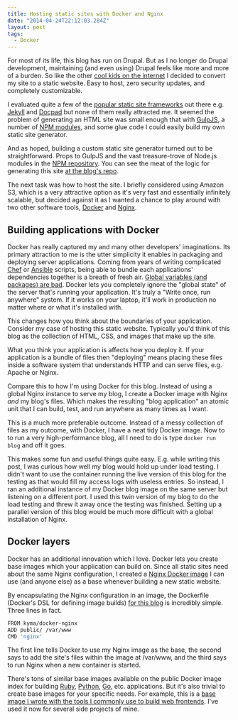 ```yaml
---
title: Hosting static sites with Docker and Nginx
date: "2014-04-24T22:12:03.284Z"
layout: post
tags:
  - Docker
---
```


For most of its life, this blog has run on Drupal. But as I no longer do Drupal
development, maintaining (and even using) Drupal feels like more and more of a burden.
So like the other [cool kids on the internet](https://twitter.com/paulg/status/402205795552489472)
I decided to convert my site to a static website. Easy to host, zero security updates, and completely customizable.

I evaluated quite a few of the [popular static site frameworks](http://staticgen.com/) out there e.g.
[Jekyll](http://jekyllrb.com/) and [Docpad](http://docpad.org/) but none of them
really attracted me. It seemed the problem of generating an HTML site was small enough
that with [GulpJS](http://gulpjs.com), a number of [NPM modules](https://github.com/KyleAMathews/blog/blob/master/package.json),
and some glue code I could easily build my own static site generator.

And as hoped, building a custom static site generator turned out to be straightforward.
Props to GulpJS and the vast treasure-trove of Node.js modules in the [NPM repository](https://www.npmjs.org/).
You can see the meat of the logic for generating this site [at the blog's repo](https://github.com/KyleAMathews/blog/blob/master/gulpfile.coffee#L23-L78).

The next task was how to host the site. I briefly considered using Amazon S3, which is
a very attractive option as it's very fast and essentially infinitely scalable, but decided against
it as I wanted a chance to play around with two other software tools, [Docker](http://docker.io) and [Nginx](http://nginx.org/).

## Building applications with Docker

Docker has really captured my and many other developers' imaginations. Its primary
attraction to me is the utter simplicity it enables in packaging and deploying server applications.
Coming from years of writing complicated [Chef](http://www.getchef.com/) or [Ansible](http://www.ansible.com/home)
scripts, being able to bundle each applications' dependencies together is a breath of
fresh air. [Global variables (and packages) are bad](http://c2.com/cgi/wiki?GlobalVariablesAreBad).
Docker lets you completely ignore the "global state" of the server that's running
your application. It's truly a "Write once, run anywhere" system. If it works on
your laptop, it'll work in production no matter where or what it's installed with.

This changes how you think about the boundaries of your application.
Consider my case of hosting this static website. Typically you'd think of this blog
as the collection of HTML, CSS, and images that make up the site.

What you think your application is affects how you deploy it. If your application is a bundle of files then
"deploying" means placing these files inside a software system that understands HTTP and can serve files, e.g. Apache or Nginx.

Compare this to how I'm using Docker for this blog. Instead of using a global Nginx instance
to serve my blog, I create a Docker image with Nginx *and* my blog's files. Which makes the resulting "blog application"
an atomic unit that I can build, test, and run anywhere as many times as I want.

This is a much more preferable outcome. Instead of a messy collection of files as my outcome,
with Docker, I have a neat tidy Docker image. Now to to run a very high-performance blog, all I
need to do is type `docker run blog` and off it goes.

This makes some fun and useful things quite easy. E.g. while writing this post, I was curious how well
my blog would hold up under load testing. I didn't want to use the container running the live
version of this blog for the testing as that would fill my access logs with useless entries.
So instead, I ran an additional instance of my Docker blog image on the
same server but listening on a different port. I used this twin
version of my blog to do the load testing and threw it away once the testing was finished. Setting up
a parallel version of this blog would be much more difficult with a global installation of Nginx.

## Docker layers

Docker has an additional innovation which I love. Docker lets you create base images
which your application can build on. Since all static sites need about the same Nginx configuration,
I created a [Nginx Docker image](https://github.com/KyleAMathews/docker-nginx)
I can use (and anyone else) as a base whenever building a new static website.

By encapsulating the Nginx configuration in an image, the Dockerfile (Docker's DSL
for defining image builds) [for this blog](https://github.com/KyleAMathews/blog/blob/master/Dockerfile) is incredibly simple. Three lines in fact.

````bash
FROM kyma/docker-nginx
ADD public/ /var/www
CMD 'nginx'
````

The first line tells Docker to use my Nginx image as the base, the second says to add
the site's files within the image at /var/www, and the third says to run Nginx when
a new container is started.

There's tons of similar base images available on the public Docker image index for building [Ruby](https://index.docker.io/search?q=ruby),
[Python](https://index.docker.io/search?q=python), [Go](https://index.docker.io/search?q=go), etc. applications.
But it's also trivial to create base images for your specific needs. For example, this is
a [base image I wrote with the tools I commonly use to build web frontends](https://github.com/KyleAMathews/docker-nodejs-base/blob/master/Dockerfile).
I've used it now for several side projects of mine.
